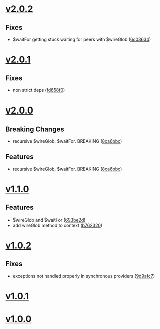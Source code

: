 <a name="v2.0.2"></a>
# [v2.0.2](https://github.com/mcasimir/bootwire/compare/v2.0.1...v2.0.2)

## Fixes

- $waitFor getting stuck waiting for peers with $wireGlob ([6c03634](https://github.com/mcasimir/bootwire/commits/6c0363404e5f2e67215edd31077f0a196390fd4b))

<a name="v2.0.1"></a>
# [v2.0.1](https://github.com/mcasimir/bootwire/compare/v2.0.0...v2.0.1)

## Fixes

- non strict deps ([fd658f0](https://github.com/mcasimir/bootwire/commits/fd658f0e5969d25f7551352169cecdb62c3fb8ac))

<a name="v2.0.0"></a>
# [v2.0.0](https://github.com/mcasimir/bootwire/compare/v1.1.0...v2.0.0)

## Breaking Changes

- recursive $wireGlob, $waitFor. BREAKING ([8ca6bbc](https://github.com/mcasimir/bootwire/commits/8ca6bbc588809a81f6ded050c294d4625ac7e12f))

## Features

- recursive $wireGlob, $waitFor. BREAKING ([8ca6bbc](https://github.com/mcasimir/bootwire/commits/8ca6bbc588809a81f6ded050c294d4625ac7e12f))

<a name="v1.1.0"></a>
# [v1.1.0](https://github.com/mcasimir/bootwire/compare/v1.0.2...v1.1.0)

## Features

- $wireGlob and $waitFor ([693be2d](https://github.com/mcasimir/bootwire/commits/693be2d1e2f12e3e8fcce977e198e966678b6673))
- add wireGlob method to context ([b762320](https://github.com/mcasimir/bootwire/commits/b7623203bd789201e6acedf6849bcdfe9991e982))

<a name="v1.0.2"></a>
# [v1.0.2](https://github.com/mcasimir/bootwire/compare/v1.0.1...v1.0.2)

## Fixes

- exceptions not handled properly in synchronous providers ([9d9afc7](https://github.com/mcasimir/bootwire/commits/9d9afc758c1e1d32f2502215d8deb2a3328f7d9a))

<a name="v1.0.1"></a>
# [v1.0.1](https://github.com/mcasimir/bootwire/compare/v1.0.0...v1.0.1)

<a name="v1.0.0"></a>
# [v1.0.0](https://github.com/mcasimir/bootwire/commits/v1.0.0)

